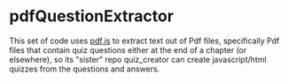 # pdfQuestionExtractor
This set of code uses <a href="https://mozilla.github.io/pdf.js/">pdf.js</a> to extract text out of Pdf files, specifically Pdf files that contain quiz questions either at the end of a chapter (or elsewhere), so its "sister" repo quiz_creator can create javascript/html quizzes from the questions and answers.
